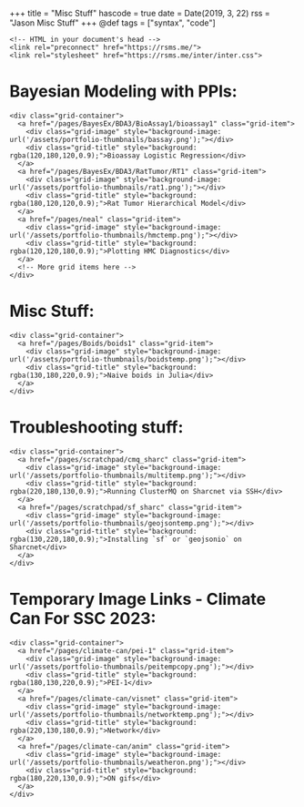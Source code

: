 +++
title = "Misc Stuff"
hascode = true
date = Date(2019, 3, 22)
rss = "Jason Misc Stuff"
+++
@def tags = ["syntax", "code"]

~~~
<!-- HTML in your document's head -->
<link rel="preconnect" href="https://rsms.me/">
<link rel="stylesheet" href="https://rsms.me/inter/inter.css">
~~~


<!-- 
# Julia Bayes 
## Reparametrization in Turing.jl

Finish the Neal funnel writeup [here](/pages/neal). 

## Turing pitfalls

This is going to be a page with some easy to make mistakes, and ways to avoid them. [here](/pages/turingpitfalls). 

## Some random models
Way later

- Splines
- Epidemic models
    - Chain Binomial
    - SIR - Diffeq
    - SIR - Markov process
    - Partially specified models
- Paintings  -->


# Bayesian Modeling with PPls:

~~~
<div class="grid-container">
  <a href="/pages/BayesEx/BDA3/BioAssay1/bioassay1" class="grid-item">
    <div class="grid-image" style="background-image: url('/assets/portfolio-thumbnails/bassay.png');"></div>
    <div class="grid-title" style="background: rgba(120,180,120,0.9);">Bioassay Logistic Regression</div>
  </a>
  <a href="/pages/BayesEx/BDA3/RatTumor/RT1" class="grid-item">
    <div class="grid-image" style="background-image: url('/assets/portfolio-thumbnails/rat1.png');"></div>
    <div class="grid-title" style="background: rgba(180,120,120,0.9);">Rat Tumor Hierarchical Model</div>
  </a>
  <a href="/pages/neal" class="grid-item">
    <div class="grid-image" style="background-image: url('/assets/portfolio-thumbnails/hmctemp.png');"></div>
    <div class="grid-title" style="background: rgba(120,120,180,0.9);">Plotting HMC Diagnostics</div>
  </a>
  <!-- More grid items here -->
</div>

~~~

# Misc Stuff:

~~~
<div class="grid-container">
  <a href="/pages/Boids/boids1" class="grid-item">
    <div class="grid-image" style="background-image: url('/assets/portfolio-thumbnails/boidstemp.png');"></div>
    <div class="grid-title" style="background: rgba(130,180,220,0.9);">Naive boids in Julia</div>
  </a>
</div>

~~~

# Troubleshooting stuff:
~~~
<div class="grid-container">
  <a href="/pages/scratchpad/cmq_sharc" class="grid-item">
    <div class="grid-image" style="background-image: url('/assets/portfolio-thumbnails/multitemp.png');"></div>
    <div class="grid-title" style="background: rgba(220,180,130,0.9);">Running ClusterMQ on Sharcnet via SSH</div>
  </a>
  <a href="/pages/scratchpad/sf_sharc" class="grid-item">
    <div class="grid-image" style="background-image: url('/assets/portfolio-thumbnails/geojsontemp.png');"></div>
    <div class="grid-title" style="background: rgba(130,220,180,0.9);">Installing `sf` or `geojsonio` on Sharcnet</div>
  </a>
</div>
~~~

# Temporary Image Links - Climate Can For SSC 2023:
~~~
<div class="grid-container">
  <a href="/pages/climate-can/pei-1" class="grid-item">
    <div class="grid-image" style="background-image: url('/assets/portfolio-thumbnails/peitempcopy.png');"></div>
    <div class="grid-title" style="background: rgba(180,130,220,0.9);">PEI-1</div>
  </a>
  <a href="/pages/climate-can/visnet" class="grid-item">
    <div class="grid-image" style="background-image: url('/assets/portfolio-thumbnails/networktemp.png');"></div>
    <div class="grid-title" style="background: rgba(220,130,180,0.9);">Network</div>
  </a>
  <a href="/pages/climate-can/anim" class="grid-item">
    <div class="grid-image" style="background-image: url('/assets/portfolio-thumbnails/weatheron.png');"></div>
    <div class="grid-title" style="background: rgba(180,220,130,0.9);">ON gifs</div>
  </a>
</div>
~~~